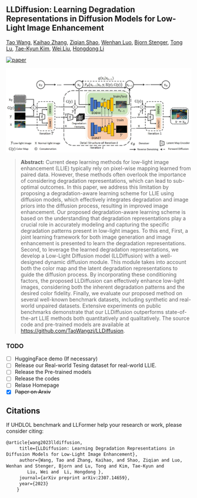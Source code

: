 
## LLDiffusion: Learning Degradation Representations in Diffusion Models for Low-Light Image Enhancement


[Tao Wang](https://scholar.google.com/citations?user=TsDufoMAAAAJ&hl=en), [Kaihao Zhang](https://scholar.google.com/citations?user=eqwDXdMAAAAJ&hl=en), [Ziqian Shao](), [Wenhan Luo](https://scholar.google.com/citations?user=g20Q12MAAAAJ&hl=en), [Bjorn Stenger](https://scholar.google.com/citations?user=plhjgHUAAAAJ&hl=en), [Tong Lu](https://cs.nju.edu.cn/lutong/index.htm), [Tae-Kyun Kim](https://scholar.google.com.hk/citations?user=j2WcLecAAAAJ&hl=zh-CN), [Wei Liu](https://scholar.google.com.hk/citations?user=AjxoEpIAAAAJ&hl=zh-CN), [Hongdong Li](https://scholar.google.com.hk/citations?user=Mq89JAcAAAAJ&hl=zh-CN)

[![paper](https://img.shields.io/badge/arXiv-Paper-<COLOR>.svg)](https://arxiv.org/pdf/2307.14659.pdf)


<img src="assets/network.jpg" width="800px"/>

>**Abstract:**
>Current deep learning methods for low-light image enhancement (LLIE) typically rely on pixel-wise mapping learned from paired data. However, these methods often overlook the importance of considering degradation representations, which can lead to sub-optimal outcomes. In this paper, we address this limitation by proposing a degradation-aware learning scheme for LLIE using diffusion models, which effectively integrates degradation and image priors into the diffusion process, resulting in improved image enhancement. Our proposed degradation-aware learning scheme is based on the understanding that degradation representations play a crucial role in accurately modeling and capturing the specific degradation patterns present in low-light images. To this end, First, a joint learning framework for both image generation and image enhancement is presented to learn the degradation representations. Second, to leverage the learned degradation representations, we develop a Low-Light Diffusion model (LLDiffusion) with a well-designed dynamic diffusion module. This module takes into account both the color map and the latent degradation representations to guide the diffusion process. By incorporating these conditioning factors, the proposed LLDiffusion can effectively enhance low-light images, considering both the inherent degradation patterns and the desired color fidelity. Finally, we evaluate our proposed method on several well-known benchmark datasets, including synthetic and real-world unpaired datasets. Extensive experiments on public benchmarks demonstrate that our LLDiffusion outperforms state-of-the-art LLIE methods both quantitatively and qualitatively. The source code and pre-trained models are available at https://github.com/TaoWangzj/LLDiffusion.

### TODO
- [ ] HuggingFace demo (If necessary)
- [ ] Release our Real-world Tesing dataset for real-world LLIE.  
- [ ] Release the Pre-trained models
- [ ] Release the codes
- [ ] Relase Homepage
- [x] ~~Paper on Arxiv~~ 

## Citations
If UHDLOL benchmark and LLFormer help your research or work, please consider citing:

```
@article{wang2023lldiffusion,
     title={LLDiffusion: Learning Degradation Representations in Diffusion Models for Low-Light Image Enhancement},
     author={Wang, Tao and Zhang, Kaihao, and Shao, Ziqian and Luo, Wenhan and Stenger, Bjorn and Lu, Tong and Kim, Tae-Kyun and 
        Liu, Wei and  Li, Hongdong },
     journal={arXiv preprint arXiv:2307.14659},
     year={2023}
    }
```






